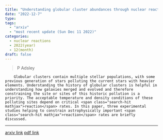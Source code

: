 ```yaml
---
title: "Understanding globular cluster abundances through nuclear reactions"
date: "2022-12-7"
type:
tags:
  - "arxiv"
  - "most recent update (Sun Dec 11 2022)"
categories:
  - nuclear reactions
  - 2022(year)
  - 12(month)
draft: false
---
```


> P Adsley

        Globular clusters contain multiple stellar populations, with some previous generation of stars polluting the current stars with heavier elements. Understanding the history of globular clusters is helpful in understanding how galaxies merged and evolved and therefore constraining the site or sites of this historic pollution is a priority. The acceptable temperature and density conditions of these polluting sites depend on critical <span class="search-hit mathjax">reaction</span> rates. In this paper, three experimental studies helping to constrain astrophysically important <span class="search-hit mathjax">reaction</span> rates are briefly discussed.

---

[arxiv link](https://arxiv.org/abs/2212.03648)
[pdf link](https://arxiv.org/pdf/2212.03648)